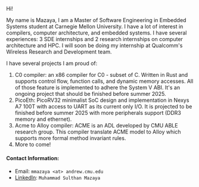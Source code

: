 Hi! 

My name is Mazaya, I am a Master of Software Engineering in Embedded Systems student at Carnegie Mellon University. I have a lot of interest in compilers, computer architecture, and embedded systems. I have several experiences: 3 SDE internships and 2 research internships on computer architecture and HPC. I will soon be doing my internship at Qualcomm's Wireless Research and Development team.

I have several projects I am proud of:
1. C0 compiler: an x86 compiler for C0 - subset of C. Written in Rust and supports control flow, function calls, and dynamic memory accesses. All of those feature is implemented to adhere the System V ABI. It's an ongoing project that should be finished before summer 2025.
2. PicoEth: PicoRV32 minimalist SoC design and implementation in Nexys A7 100T with access to UART as its current only I/O. It is projected to be finished before summer 2025 with more peripherals support (DDR3 memory and ethernet).
3. Acme to Alloy compiler: ACME is an ADL developed by CMU ABLE research group. This compiler translate ACME model to Alloy which supports more formal method invariant rules.
4. More to come!

#### Contact Information:
- Email: `mmazaya <at> andrew.cmu.edu`
- [LinkedIn](https://www.linkedin.com/in/muhammad-sulthan-mazaya-7289091b3/): `Muhammad Sulthan Mazaya`
